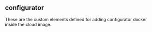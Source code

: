 configurator
------------
These are the custom elements defined for adding configurator
docker inside the cloud image.

